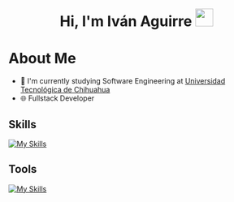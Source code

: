 <h1 align="center">Hi, I'm Iván Aguirre  <img src="https://media.giphy.com/media/hvRJCLFzcasrR4ia7z/giphy.gif" width="35"></h1>

# About Me
- 🏫 I'm currently studying Software Engineering at [Universidad Tecnológica de Chihuahua](https://www.utch.edu.mx/index.php/tecnologias/)
- 🌐 Fullstack Developer
  
## Skills
[![My Skills](https://skillicons.dev/icons?i=html,css,js,react,tailwind,bootstrap,python,django,fastapi,java,dart,flutter,php,mysql,firebase,supabase)](https://skillicons.dev)

## Tools
[![My Skills](https://skillicons.dev/icons?i=vscode,idea,git,github,postman,obsidian)](https://skillicons.dev)
